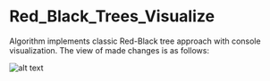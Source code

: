 # Red_Black_Trees_Visualize

Algorithm implements classic Red-Black tree approach with console visualization. The view of made changes is as follows:

![alt text](https://github.com/Waldemar1995/Red_Black_Trees_Visualize/blob/master/BlackRedTrees.JPG)
